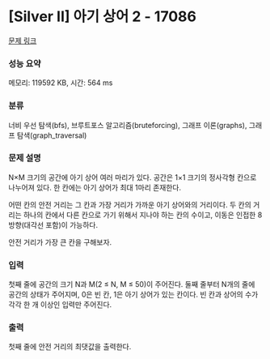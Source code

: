 # [Silver II] 아기 상어 2 - 17086 

[문제 링크](https://www.acmicpc.net/problem/17086) 

### 성능 요약

메모리: 119592 KB, 시간: 564 ms

### 분류

너비 우선 탐색(bfs), 브루트포스 알고리즘(bruteforcing), 그래프 이론(graphs), 그래프 탐색(graph_traversal)

### 문제 설명

<p>N×M 크기의 공간에 아기 상어 여러 마리가 있다. 공간은 1×1 크기의 정사각형 칸으로 나누어져 있다. 한 칸에는 아기 상어가 최대 1마리 존재한다.</p>

<p>어떤 칸의 안전 거리는 그 칸과 가장 거리가 가까운 아기 상어와의 거리이다. 두 칸의 거리는 하나의 칸에서 다른 칸으로 가기 위해서 지나야 하는 칸의 수이고, 이동은 인접한 8방향(대각선 포함)이 가능하다.</p>

<p>안전 거리가 가장 큰 칸을 구해보자. </p>

### 입력 

 <p>첫째 줄에 공간의 크기 N과 M(2 ≤ N, M ≤ 50)이 주어진다. 둘째 줄부터 N개의 줄에 공간의 상태가 주어지며, 0은 빈 칸, 1은 아기 상어가 있는 칸이다. 빈 칸과 상어의 수가 각각 한 개 이상인 입력만 주어진다.</p>

### 출력 

 <p>첫째 줄에 안전 거리의 최댓값을 출력한다.</p>

